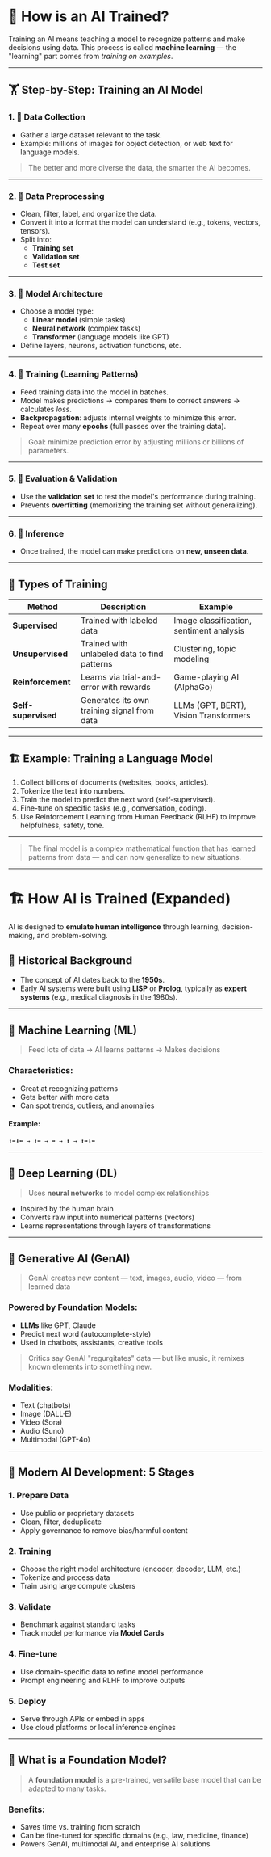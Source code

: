 # 🧠 How is an AI Trained?

Training an AI means teaching a model to recognize patterns and make decisions using data. This process is called **machine learning** — the "learning" part comes from _training on examples_.

---

## 🏋️ Step-by-Step: Training an AI Model

### 1. 🧾 Data Collection

- Gather a large dataset relevant to the task.
- Example: millions of images for object detection, or web text for language models.

> The better and more diverse the data, the smarter the AI becomes.

---

### 2. 🧹 Data Preprocessing

- Clean, filter, label, and organize the data.
- Convert it into a format the model can understand (e.g., tokens, vectors, tensors).
- Split into:
  - **Training set**
  - **Validation set**
  - **Test set**

---

### 3. 🧠 Model Architecture

- Choose a model type:
  - **Linear model** (simple tasks)
  - **Neural network** (complex tasks)
  - **Transformer** (language models like GPT)
- Define layers, neurons, activation functions, etc.

---

### 4. 🔁 Training (Learning Patterns)

- Feed training data into the model in batches.
- Model makes predictions → compares them to correct answers → calculates _loss_.
- **Backpropagation**: adjusts internal weights to minimize this error.
- Repeat over many **epochs** (full passes over the training data).

> Goal: minimize prediction error by adjusting millions or billions of parameters.

---

### 5. 🧪 Evaluation & Validation

- Use the **validation set** to test the model's performance during training.
- Prevents **overfitting** (memorizing the training set without generalizing).

---

### 6. 🧮 Inference

- Once trained, the model can make predictions on **new, unseen data**.

---

## 📌 Types of Training

| Method              | Description                                  | Example                                  |
| ------------------- | -------------------------------------------- | ---------------------------------------- |
| **Supervised**      | Trained with labeled data                    | Image classification, sentiment analysis |
| **Unsupervised**    | Trained with unlabeled data to find patterns | Clustering, topic modeling               |
| **Reinforcement**   | Learns via trial-and-error with rewards      | Game-playing AI (AlphaGo)                |
| **Self-supervised** | Generates its own training signal from data  | LLMs (GPT, BERT), Vision Transformers    |

---

## 🏗️ Example: Training a Language Model

1. Collect billions of documents (websites, books, articles).
2. Tokenize the text into numbers.
3. Train the model to predict the next word (self-supervised).
4. Fine-tune on specific tasks (e.g., conversation, coding).
5. Use Reinforcement Learning from Human Feedback (RLHF) to improve helpfulness, safety, tone.

---

> The final model is a complex mathematical function that has learned patterns from data — and can now generalize to new situations.

---

# 🏗️ How AI is Trained (Expanded)

AI is designed to **emulate human intelligence** through learning, decision-making, and problem-solving.

## 📜 Historical Background

- The concept of AI dates back to the **1950s**.
- Early AI systems were built using **LISP** or **Prolog**, typically as **expert systems** (e.g., medical diagnosis in the 1980s).

---

## 🧠 Machine Learning (ML)

> Feed lots of data → AI learns patterns → Makes decisions

### Characteristics:

- Great at recognizing patterns
- Gets better with more data
- Can spot trends, outliers, and anomalies

#### Example:

```
⬆️➡️⬇️⬅️ → ⬆️➡️ → ➡️ → ⬆️ → ⬆️➡️⬇️⬅️
```

---

## 🤖 Deep Learning (DL)

> Uses **neural networks** to model complex relationships

- Inspired by the human brain
- Converts raw input into numerical patterns (vectors)
- Learns representations through layers of transformations

---

## 🎨 Generative AI (GenAI)

> GenAI creates new content — text, images, audio, video — from learned data

### Powered by Foundation Models:

- **LLMs** like GPT, Claude
- Predict next word (autocomplete-style)
- Used in chatbots, assistants, creative tools

> Critics say GenAI "regurgitates" data — but like music, it remixes known elements into something new.

### Modalities:

- Text (chatbots)
- Image (DALL·E)
- Video (Sora)
- Audio (Suno)
- Multimodal (GPT-4o)

---

## 🧱 Modern AI Development: 5 Stages

### 1. Prepare Data

- Use public or proprietary datasets
- Clean, filter, deduplicate
- Apply governance to remove bias/harmful content

### 2. Training

- Choose the right model architecture (encoder, decoder, LLM, etc.)
- Tokenize and process data
- Train using large compute clusters

### 3. Validate

- Benchmark against standard tasks
- Track model performance via **Model Cards**

### 4. Fine-tune

- Use domain-specific data to refine model performance
- Prompt engineering and RLHF to improve outputs

### 5. Deploy

- Serve through APIs or embed in apps
- Use cloud platforms or local inference engines

---

## 🧱 What is a Foundation Model?

> A **foundation model** is a pre-trained, versatile base model that can be adapted to many tasks.

### Benefits:

- Saves time vs. training from scratch
- Can be fine-tuned for specific domains (e.g., law, medicine, finance)
- Powers GenAI, multimodal AI, and enterprise AI solutions
